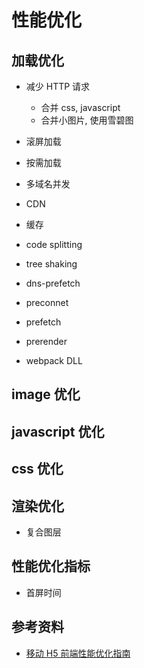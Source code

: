 # 性能优化

## 加载优化

- 减少 HTTP 请求

  - 合并 css, javascript
  - 合并小图片, 使用雪碧图

- 滚屏加载

- 按需加载

- 多域名并发

- CDN
- 缓存
- code splitting
- tree shaking
- dns-prefetch
- preconnet
- prefetch
- prerender
- webpack DLL

## image 优化

## javascript 优化

## css 优化

## 渲染优化

- 复合图层

## 性能优化指标

- 首屏时间

## 参考资料

- [移动 H5 前端性能优化指南](https://segmentfault.com/a/1190000002511921)
